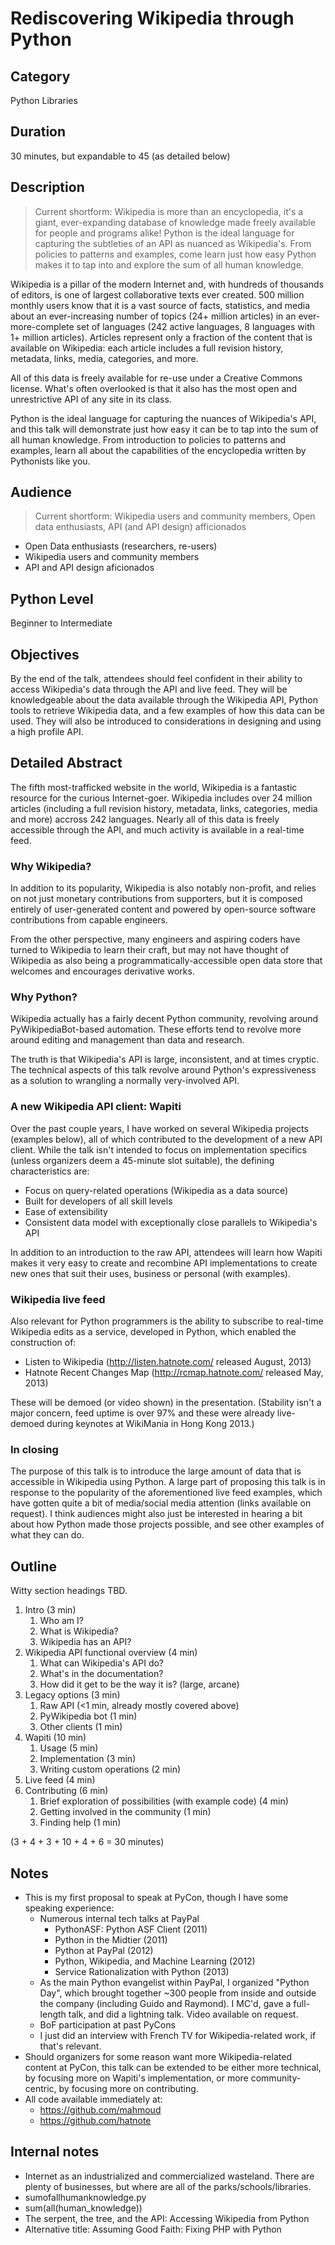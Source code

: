 # Rediscovering Wikipedia through Python

## Category

Python Libraries

## Duration

30 minutes, but expandable to 45 (as detailed below)

## Description

> Current shortform: Wikipedia is more than an encyclopedia, it's a giant, ever-expanding database of knowledge made freely available for people and programs alike! Python is the ideal language for capturing the subtleties of an API as nuanced as Wikipedia's. From policies to patterns and examples, come learn just how easy Python makes it to tap into and explore the sum of all human knowledge.

Wikipedia is a pillar of the modern Internet and, with hundreds of
thousands of editors, is one of largest collaborative texts ever
created. 500 million monthly users know that it is a vast source of
facts, statistics, and media about an ever-increasing number of topics
(24+ million articles) in an ever- more-complete set of languages (242
active languages, 8 languages with 1+ million articles). Articles
represent only a fraction of the content that is available on Wikipedia:
each article includes a full revision history, metadata, links, media,
categories, and more.

All of this data is freely available for re-use under a Creative Commons
license. What's often overlooked is that it also has the most open and
unrestrictive API of any site in its class.

Python is the ideal language for capturing the nuances of Wikipedia's
API, and this talk will demonstrate just how easy it can be to tap into
the sum of all human knowledge. From introduction to policies to
patterns and examples, learn all about the capabilities of the
encyclopedia written by Pythonists like you.

## Audience

> Current shortform: Wikipedia users and community members, Open data enthusiasts, API (and API design) afficionados

- Open Data enthusiasts (researchers, re-users)
- Wikipedia users and community members
- API and API design aficionados

## Python Level

Beginner to Intermediate

## Objectives

By the end of the talk, attendees should feel confident in their ability
to access Wikipedia's data through the API and live feed. They will be
knowledgeable about the data available through the Wikipedia API, Python
tools to retrieve Wikipedia data, and a few examples of how this data
can be used. They will also be introduced to considerations in designing
and using a high profile API.

## Detailed Abstract

The fifth most-trafficked website in the world, Wikipedia is a fantastic
resource for the curious Internet-goer. Wikipedia includes over 24
million articles (including a full revision history, metadata, links,
categories, media and more) accross 242 languages. Nearly all of this
data is freely accessible through the API, and much activity is
available in a real-time feed.

### Why Wikipedia?

In addition to its popularity, Wikipedia is also notably non-profit, and
relies on not just monetary contributions from supporters, but it is
composed entirely of user-generated content and powered by open-source
software contributions from capable engineers.

From the other perspective, many engineers and aspiring coders have
turned to Wikipedia to learn their craft, but may not have thought of
Wikipedia as also being a programmatically-accessible open data store
that welcomes and encourages derivative works.

### Why Python?

Wikipedia actually has a fairly decent Python community, revolving
around PyWikipediaBot-based automation. These efforts tend to revolve
more around editing and management than data and research.

The truth is that Wikipedia's API is large, inconsistent, and at times
cryptic. The technical aspects of this talk revolve around Python's
expressiveness as a solution to wrangling a normally very-involved API.

### A new Wikipedia API client: Wapiti

Over the past couple years, I have worked on several Wikipedia projects
(examples below), all of which contributed to the development of a new
API client. While the talk isn't intended to focus on implementation
specifics (unless organizers deem a 45-minute slot suitable), the
defining characteristics are:

- Focus on query-related operations (Wikipedia as a data source)
- Built for developers of all skill levels
- Ease of extensibility
- Consistent data model with exceptionally close parallels to
  Wikipedia's API

In addition to an introduction to the raw API, attendees will learn how
Wapiti makes it very easy to create and recombine API implementations to
create new ones that suit their uses, business or personal (with
examples).

### Wikipedia live feed

Also relevant for Python programmers is the ability to subscribe to
real-time Wikipedia edits as a service, developed in Python, which
enabled the construction of:

- Listen to Wikipedia (<http://listen.hatnote.com/> released August,
  2013)
- Hatnote Recent Changes Map (<http://rcmap.hatnote.com/> released
  May, 2013)

These will be demoed (or video shown) in the presentation. (Stability
isn't a major concern, feed uptime is over 97% and these were already
live-demoed during keynotes at WikiMania in Hong Kong 2013.)

### In closing

The purpose of this talk is to introduce the large amount of data that
is accessible in Wikipedia using Python. A large part of proposing this
talk is in response to the popularity of the aforementioned live feed
examples, which have gotten quite a bit of media/social media attention
(links available on request). I think audiences might also just be
interested in hearing a bit about how Python made those projects
possible, and see other examples of what they can do.

## Outline

Witty section headings TBD.

1. Intro (3 min)  
    1. Who am I?
    2. What is Wikipedia?
    3. Wikipedia has an API?
2. Wikipedia API functional overview (4 min)  
    1. What can Wikipedia's API do?
    2. What's in the documentation?
    3. How did it get to be the way it is? (large, arcane)
3. Legacy options (3 min)  
    1. Raw API (\<1 min, already mostly covered above)
    2. PyWikipedia bot (1 min)
    3. Other clients (1 min)
4. Wapiti (10 min)  
    1. Usage (5 min)
    2. Implementation (3 min)
    3. Writing custom operations (2 min)
5. Live feed (4 min)
6. Contributing (6 min)  
    1. Brief exploration of possibilities (with example code) (4 min)
    2. Getting involved in the community (1 min)
    3. Finding help (1 min)

(3 + 4 + 3 + 10 + 4 + 6 = 30 minutes)

## Notes

- This is my first proposal to speak at PyCon, though I have some
  speaking experience:
    - Numerous internal tech talks at PayPal
        - PythonASF: Python ASF Client (2011)
        - Python in the Midtier (2011)
        - Python at PayPal (2012)
        - Python, Wikipedia, and Machine Learning (2012)
        - Service Rationalization with Python (2013)
    - As the main Python evangelist within PayPal, I organized "Python
      Day", which brought together \~300 people from inside and
      outside the company (including Guido and Raymond). I MC'd, gave
      a full-length talk, and did a lightning talk. Video available on
      request.
    - BoF participation at past PyCons
    - I just did an interview with French TV for Wikipedia-related
      work, if that's relevant.
- Should organizers for some reason want more Wikipedia-related
  content at PyCon, this talk can be extended to be either more
  technical, by focusing more on Wapiti's implementation, or more
  community-centric, by focusing more on contributing.
- All code available immediately at:
    - <https://github.com/mahmoud>
    - <https://github.com/hatnote>

## Internal notes

- Internet as an industrialized and commercialized wasteland. There
  are plenty of businesses, but where are all of the
  parks/schools/libraries.
- sumofallhumanknowledge.py
- sum(all(human\_knowledge))
- The serpent, the tree, and the API: Accessing Wikipedia from Python
- Alternative title: Assuming Good Faith: Fixing PHP with Python